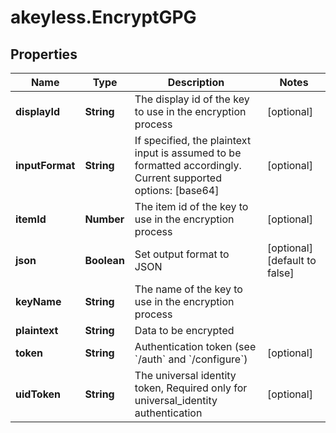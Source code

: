 # akeyless.EncryptGPG

## Properties

Name | Type | Description | Notes
------------ | ------------- | ------------- | -------------
**displayId** | **String** | The display id of the key to use in the encryption process | [optional] 
**inputFormat** | **String** | If specified, the plaintext input is assumed to be formatted accordingly. Current supported options: [base64] | [optional] 
**itemId** | **Number** | The item id of the key to use in the encryption process | [optional] 
**json** | **Boolean** | Set output format to JSON | [optional] [default to false]
**keyName** | **String** | The name of the key to use in the encryption process | 
**plaintext** | **String** | Data to be encrypted | 
**token** | **String** | Authentication token (see &#x60;/auth&#x60; and &#x60;/configure&#x60;) | [optional] 
**uidToken** | **String** | The universal identity token, Required only for universal_identity authentication | [optional] 


